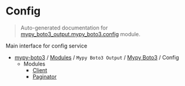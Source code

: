 # Config

> Auto-generated documentation for [mypy_boto3_output.mypy_boto3.config](https://github.com/vemel/mypy_boto3/blob/master/mypy_boto3_output/mypy_boto3/config/__init__.py) module.

Main interface for config service

- [mypy-boto3](../../../README.md#mypy_boto3) / [Modules](../../../MODULES.md#mypy-boto3-modules) / `Mypy Boto3 Output` / [Mypy Boto3](../index.md#mypy-boto3) / Config
    - Modules
        - [Client](client.md#client)
        - [Paginator](paginator.md#paginator)
